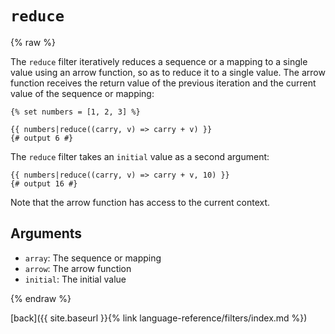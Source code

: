 `reduce`
=======

{% raw %}

The `reduce` filter iteratively reduces a sequence or a mapping to a single value using an arrow function, so as to reduce it to a single value. The arrow function receives the return value of the previous iteration and the current value of the sequence or mapping:

```twig
{% set numbers = [1, 2, 3] %}

{{ numbers|reduce((carry, v) => carry + v) }}
{# output 6 #}
```

The `reduce` filter takes an `initial` value as a second argument:

```twig
{{ numbers|reduce((carry, v) => carry + v, 10) }}
{# output 16 #}
```

Note that the arrow function has access to the current context.

Arguments
---------

* `array`: The sequence or mapping
* `arrow`: The arrow function
* `initial`: The initial value


{% endraw %}

[back]({{ site.baseurl }}{% link language-reference/filters/index.md %})